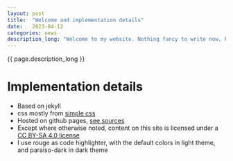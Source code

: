 ```yaml
---
layout: post
title:  "Welcome and implementation details"
date:   2023-04-12
categories: news
description_long: "Welcome to my website. Nothing fancy to write now, but I'll share the details of implementation of this website."
---
```


{{ page.description_long }}

# Implementation details

* Based on jekyll
* css mostly from [simple css](https://simplecss.org/)
* Hosted on github pages, [see sources](https://github.com/rcaneill/rcaneill.github.io/)
* Except where otherwise noted, content on this site is licensed under a [CC BY-SA 4.0 license](https://creativecommons.org/licenses/by-sa/4.0/)
* I use rouge as code highlighter, with the default colors in light theme, and paraiso-dark in dark theme
